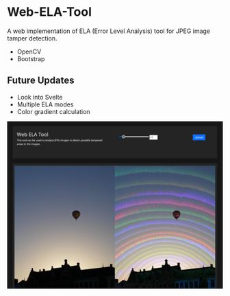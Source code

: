 # Web-ELA-Tool

A web implementation of ELA (Error Level Analysis) tool for JPEG image tamper detection.

- OpenCV
- Bootstrap


## Future Updates
- Look into Svelte
- Multiple ELA modes
- Color gradient calculation


![Screenshot](sample.png)